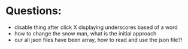 # Questions:

- disable thing after click
X displaying underscores based of a word
- how to change the snow man, what is the initial approach
- our all json files have been array, how to read and use the json file?!
